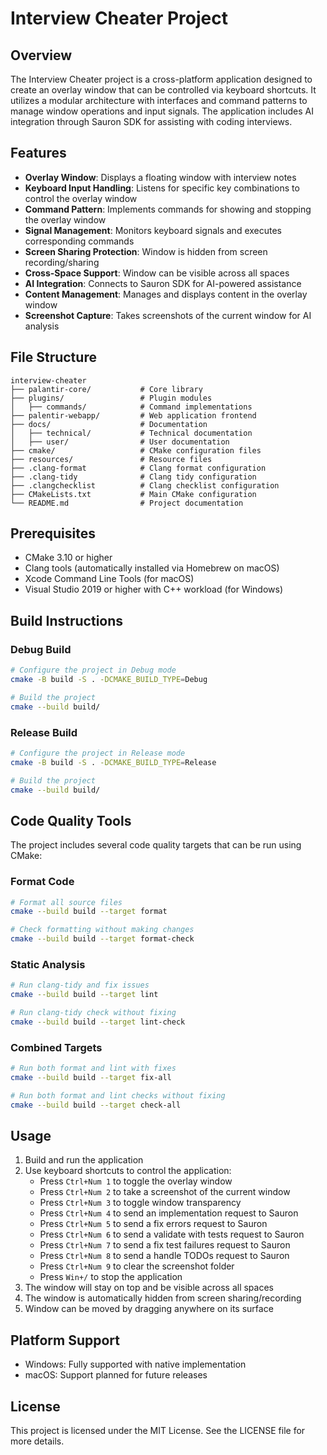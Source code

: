 # Interview Cheater Project

## Overview
The Interview Cheater project is a cross-platform application designed to create an overlay window that can be controlled via keyboard shortcuts. It utilizes a modular architecture with interfaces and command patterns to manage window operations and input signals. The application includes AI integration through Sauron SDK for assisting with coding interviews.

## Features
- **Overlay Window**: Displays a floating window with interview notes
- **Keyboard Input Handling**: Listens for specific key combinations to control the overlay window
- **Command Pattern**: Implements commands for showing and stopping the overlay window
- **Signal Management**: Monitors keyboard signals and executes corresponding commands
- **Screen Sharing Protection**: Window is hidden from screen recording/sharing
- **Cross-Space Support**: Window can be visible across all spaces
- **AI Integration**: Connects to Sauron SDK for AI-powered assistance
- **Content Management**: Manages and displays content in the overlay window
- **Screenshot Capture**: Takes screenshots of the current window for AI analysis

## File Structure
```
interview-cheater
├── palantir-core/           # Core library
├── plugins/                 # Plugin modules
│   ├── commands/            # Command implementations
├── palentir-webapp/         # Web application frontend
├── docs/                    # Documentation
│   ├── technical/           # Technical documentation
│   ├── user/                # User documentation
├── cmake/                   # CMake configuration files
├── resources/               # Resource files
├── .clang-format            # Clang format configuration
├── .clang-tidy              # Clang tidy configuration
├── .clangchecklist          # Clang checklist configuration
├── CMakeLists.txt           # Main CMake configuration
└── README.md                # Project documentation
```

## Prerequisites
- CMake 3.10 or higher
- Clang tools (automatically installed via Homebrew on macOS)
- Xcode Command Line Tools (for macOS)
- Visual Studio 2019 or higher with C++ workload (for Windows)

## Build Instructions

### Debug Build
```bash
# Configure the project in Debug mode
cmake -B build -S . -DCMAKE_BUILD_TYPE=Debug

# Build the project
cmake --build build/
```

### Release Build
```bash
# Configure the project in Release mode
cmake -B build -S . -DCMAKE_BUILD_TYPE=Release

# Build the project
cmake --build build/
```

## Code Quality Tools

The project includes several code quality targets that can be run using CMake:

### Format Code
```bash
# Format all source files
cmake --build build --target format

# Check formatting without making changes
cmake --build build --target format-check
```

### Static Analysis
```bash
# Run clang-tidy and fix issues
cmake --build build --target lint

# Run clang-tidy check without fixing
cmake --build build --target lint-check
```

### Combined Targets
```bash
# Run both format and lint with fixes
cmake --build build --target fix-all

# Run both format and lint checks without fixing
cmake --build build --target check-all
```

## Usage
1. Build and run the application
2. Use keyboard shortcuts to control the application:
   - Press `Ctrl+Num 1` to toggle the overlay window
   - Press `Ctrl+Num 2` to take a screenshot of the current window
   - Press `Ctrl+Num 3` to toggle window transparency
   - Press `Ctrl+Num 4` to send an implementation request to Sauron
   - Press `Ctrl+Num 5` to send a fix errors request to Sauron
   - Press `Ctrl+Num 6` to send a validate with tests request to Sauron
   - Press `Ctrl+Num 7` to send a fix test failures request to Sauron
   - Press `Ctrl+Num 8` to send a handle TODOs request to Sauron
   - Press `Ctrl+Num 9` to clear the screenshot folder
   - Press `Win+/` to stop the application
3. The window will stay on top and be visible across all spaces
4. The window is automatically hidden from screen sharing/recording
5. Window can be moved by dragging anywhere on its surface

## Platform Support
- Windows: Fully supported with native implementation
- macOS: Support planned for future releases

## License
This project is licensed under the MIT License. See the LICENSE file for more details.